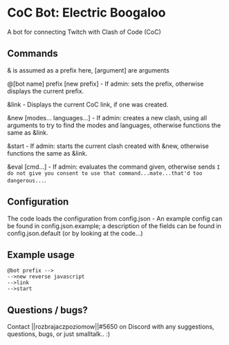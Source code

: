 # CoC Bot: Electric Boogaloo
A bot for connecting Twitch with Clash of Code (CoC)

## Commands
& is assumed as a prefix here, [argument] are arguments

@[bot name] prefix [new prefix] - If admin: sets the prefix, otherwise displays the current prefix. 

&link - Displays the current CoC link, if one was created. 

&new [modes... languages...] - If admin: creates a new clash, using all arguments to try to find the modes and languages, otherwise functions the same as &link. 

&start - If admin: starts the current clash created with &new, otherwise functions the same as &link.

&eval [cmd...] - If admin: evaluates the command given, otherwise sends `I do not give you consent to use that command...mate...that'd too dangerous...`.

## Configuration
The code loads the configuration from config.json - An example config can be found in config.json.example; a description of the fields can be found in config.json.default (or by looking at the code...)

## Example usage
```
@bot prefix -->
-->new reverse javascript
-->link
-->start
```

## Questions / bugs?
Contact ||rozbrajaczpoziomow||#5650 on Discord with any suggestions, questions, bugs, or just smalltalk.. :)